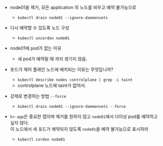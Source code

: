 * node01을 제거, 모든 application 의 노드를 비우고 예약 불가능으로
  * `kubectl drain node01 --ignore-daemonsets`
* 다시 예약할 수 있도록 노드 구성
  * `kubectl uncordon node01`

* node01에 pod가 없는 이유
  * 새 pod가 예약될 때 까지 생기지 않음.
* 포드가 제어 플레인 노드에 배치되는 이유는 무엇입니까?
  * `kubectl describe nodes controlplane | grep -i taint`
  * controlplane 노드에 taint가 없어서.
* 강제로 변경하는 방법 `--force`
  * `kubectl drain node01 --ignore-daemonsets --force`

* `hr-app`은 중요한 앱이며 제거를 원하지 않고 `node01`에서 더이상 pod를 예약하고 싶지 않다.</br>
  이 노드에서 새 포드가 예약되지 않도록 `node01`을 예약 불가능으로 표시하라
  * `kubectl cordon node01`

